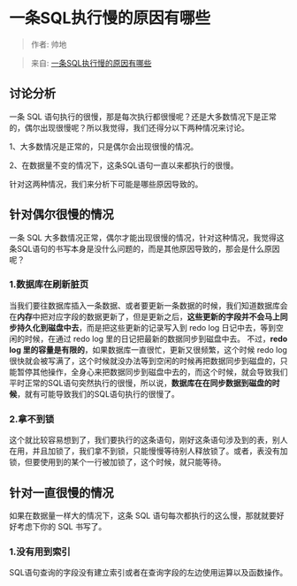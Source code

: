 # 一条SQL执行慢的原因有哪些

>作者: 帅地

>来自: [一条SQL执行慢的原因有哪些](https://juejin.im/post/5cc1b3095188252b7f6745b0)
## 讨论分析

一条 SQL 语句执行的很慢，那是每次执行都很慢呢？还是大多数情况下是正常的，偶尔出现很慢呢？所以我觉得，我们还得分以下两种情况来讨论。

1、大多数情况是正常的，只是偶尔会出现很慢的情况。

2、在数据量不变的情况下，这条SQL语句一直以来都执行的很慢。

针对这两种情况，我们来分析下可能是哪些原因导致的。

## 针对偶尔很慢的情况

一条 SQL 大多数情况正常，偶尔才能出现很慢的情况，针对这种情况，我觉得这条SQL语句的书写本身是没什么问题的，而是其他原因导致的，那会是什么原因呢？

### 1.数据库在刷新脏页

当我们要往数据库插入一条数据、或者要更新一条数据的时候，我们知道数据库会在**内存**中把对应字段的数据更新了，但是更新之后，**这些更新的字段并不会马上同步持久化到磁盘中去**，而是把这些更新的记录写入到 redo log 日记中去，等到空闲的时候，在通过 redo log 里的日记把最新的数据同步到磁盘中去。
不过，**redo log 里的容量是有限的**，如果数据库一直很忙，更新又很频繁，这个时候 redo log 很快就会被写满了，这个时候就没办法等到空闲的时候再把数据同步到磁盘的，只能暂停其他操作，全身心来把数据同步到磁盘中去的，而这个时候，就会导致我们平时正常的SQL语句突然执行的很慢，所以说，**数据库在在同步数据到磁盘的时候**，就有可能导致我们的SQL语句执行的很慢了。

### 2.拿不到锁

这个就比较容易想到了，我们要执行的这条语句，刚好这条语句涉及到的表，别人在用，并且加锁了，我们拿不到锁，只能慢慢等待别人释放锁了。或者，表没有加锁，但要使用到的某个一行被加锁了，这个时候，就只能等待。

## 针对一直很慢的情况

如果在数据量一样大的情况下，这条 SQL 语句每次都执行的这么慢，那就就要好好考虑下你的 SQL 书写了。

### 1.没有用到索引

SQL语句查询的字段没有建立索引或者在查询字段的左边使用运算以及函数操作。

